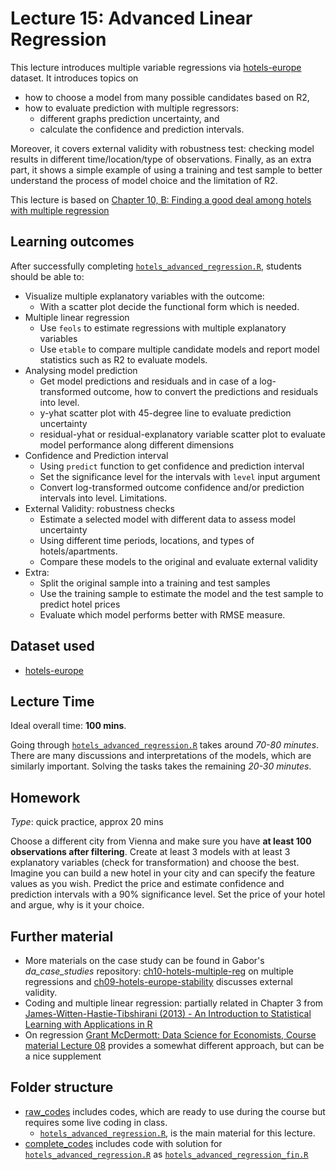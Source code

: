 # Lecture 15: Advanced Linear Regression

This lecture introduces multiple variable regressions via [hotels-europe](https://gabors-data-analysis.com/datasets/#hotels-europe) dataset. It introduces topics on

  - how to choose a model from many possible candidates based on R2, 
  - how to evaluate prediction with multiple regressors: 
      - different graphs prediction uncertainty, and 
      - calculate the confidence and prediction intervals. 
      
Moreover, it covers external validity with robustness test: checking model results in different time/location/type of observations. Finally, as an extra part, it shows a simple example of using a training and test sample to better understand the process of model choice and the limitation of R2.

This lecture is based on [Chapter 10, B: Finding a good deal among hotels with multiple regression](https://gabors-data-analysis.com/casestudies/#ch10b-finding-a-good-deal-among-hotels-with-multiple-regression)

## Learning outcomes
After successfully completing [`hotels_advanced_regression.R`](https://github.com/gabors-data-analysis/da-coding-rstats/blob/main/lecture15-advanced-linear-regression/raw_codes/hotels_advanced_regression.R), students should be able to:

  - Visualize multiple explanatory variables with the outcome:
    - With a scatter plot decide the functional form which is needed.
  - Multiple linear regression
    - Use `feols` to estimate regressions with multiple explanatory variables
    - Use `etable` to compare multiple candidate models and report model statistics such as R2 to evaluate models.
  - Analysing model prediction
    - Get model predictions and residuals and in case of a log-transformed outcome, how to convert the predictions and residuals into level.
    - y-yhat scatter plot with 45-degree line to evaluate prediction uncertainty
    - residual-yhat or residual-explanatory variable scatter plot to evaluate model performance along different dimensions
  - Confidence and Prediction interval
    - Using `predict` function to get confidence and prediction interval
    - Set the significance level for the intervals with `level` input argument
    - Convert log-transformed outcome confidence and/or prediction intervals into level. Limitations.
  - External Validity: robustness checks
    - Estimate a selected model with different data to assess model uncertainty
    - Using different time periods, locations, and types of hotels/apartments.
    - Compare these models to the original and evaluate external validity
  - Extra:
    - Split the original sample into a training and test samples
    - Use the training sample to estimate the model and the test sample to predict hotel prices
    - Evaluate which model performs better with RMSE measure.

## Dataset used
  
  - [hotels-europe](https://gabors-data-analysis.com/datasets/#hotels-europe)

## Lecture Time

Ideal overall time: **100 mins**.

Going through [`hotels_advanced_regression.R`](https://github.com/gabors-data-analysis/da-coding-rstats/blob/main/lecture15-advanced-linear-regression/raw_codes/hotels_advanced_regression.R) takes around *70-80 minutes*. There are many discussions and interpretations of the models, which are similarly important.  Solving the tasks takes the remaining *20-30 minutes*. 


## Homework

*Type*: quick practice, approx 20 mins

Choose a different city from Vienna and make sure you have **at least 100 observations after filtering**. Create at least 3 models with at least 3 explanatory variables (check for transformation) and choose the best. Imagine you can build a new hotel in your city and can specify the feature values as you wish. Predict the price and estimate confidence and prediction intervals with a 90% significance level. Set the price of your hotel and argue, why is it your choice. 


## Further material

  - More materials on the case study can be found in Gabor's *da_case_studies* repository: [ch10-hotels-multiple-reg](https://github.com/gabors-data-analysis/da_case_studies/tree/master/ch10-hotels-multiple-reg) on multiple regressions and [ch09-hotels-europe-stability](https://github.com/gabors-data-analysis/da_case_studies/tree/master/ch09-hotels-europe-stability) discusses external validity.
  - Coding and multiple linear regression: partially related in Chapter 3 from [James-Witten-Hastie-Tibshirani (2013) - An Introduction to Statistical Learning with Applications in R](https://www.statlearning.com/)
  - On regression [Grant McDermott: Data Science for Economists, Course material Lecture 08](https://github.com/uo-ec607/lectures/tree/master/08-regression) provides a somewhat different approach, but can be a nice supplement


## Folder structure
  
  - [raw_codes](https://github.com/gabors-data-analysis/da-coding-rstats/blob/main/lecture15-advanced-linear-regression/raw_codes) includes codes, which are ready to use during the course but requires some live coding in class.
    - [`hotels_advanced_regression.R`](https://github.com/gabors-data-analysis/da-coding-rstats/blob/main/lecture15-advanced-linear-regression/raw_codes/hotels_advanced_regression.R), is the main material for this lecture.
  - [complete_codes](https://github.com/gabors-data-analysis/da-coding-rstats/blob/main/lecture15-advanced-linear-regression/complete_codes) includes code with solution for [`hotels_advanced_regression.R`](https://github.com/gabors-data-analysis/da-coding-rstats/blob/main/lecture15-advanced-linear-regression/raw_codes/hotels_advanced_regression.R) as [`hotels_advanced_regression_fin.R`](https://github.com/gabors-data-analysis/da-coding-rstats/blob/main/lecture15-advanced-linear-regression/complete_codes/hotels_advanced_regression_fin.R)

